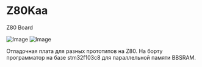 # Z80Kaa
Z80 Board

![Image](./Foto/Prototype/top.png)
![Image](./Foto/Prototype/bot.png)

Отладочная плата для разных прототипов на Z80.
На борту программатор на базе stm32f103c8 для параллельной памяти BBSRAM.

